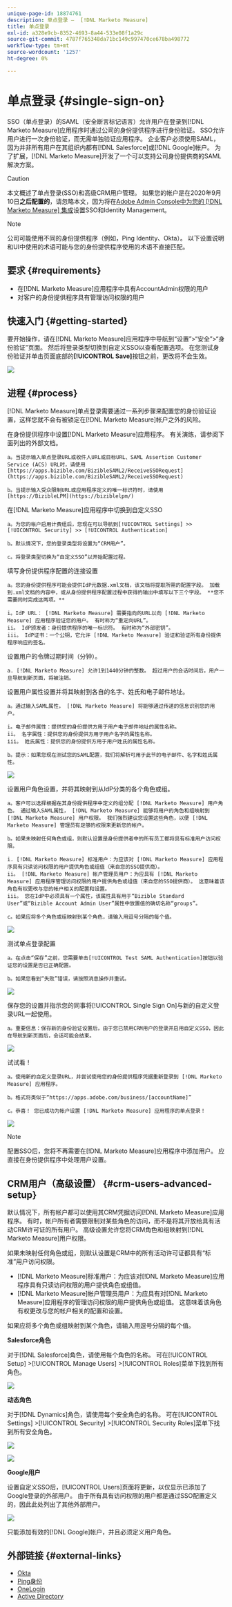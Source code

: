 ```yaml
---
unique-page-id: 18874761
description: 单点登录 —  [!DNL Marketo Measure]
title: 单点登录
exl-id: a328e9cb-8352-4693-8a44-533e08f1a29c
source-git-commit: 4787f765348da71bc149c997470ce678ba498772
workflow-type: tm+mt
source-wordcount: '1257'
ht-degree: 0%

---
```


# 单点登录 {#single-sign-on}

SSO（单点登录）的SAML（安全断言标记语言）允许用户在登录到[!DNL Marketo Measure]应用程序时通过公司的身份提供程序进行身份验证。 SSO允许用户进行一次身份验证，而无需单独验证应用程序。 企业客户必须使用SAML，因为并非所有用户在其组织内都有[!DNL Salesforce]或[!DNL Google]帐户。 为了扩展，[!DNL Marketo Measure]开发了一个可以支持公司身份提供商的SAML解决方案。

>[!CAUTION]
>
>本文概述了单点登录(SSO)和高级CRM用户管理。 如果您的帐户是在2020年9月10日&#x200B;**之后配置的**，请忽略本文，因为将在[Adobe Admin Console中为您的 [!DNL Marketo Measure] 集成](/help/configuration-and-setup/getting-started-with-marketo-measure/marketo-measure-quick-start.md)设置SSO和Identity Management。

>[!NOTE]
>
>公司可能使用不同的身份提供程序（例如，Ping Identity、Okta）。 以下设置说明和UI中使用的术语可能与您的身份提供程序使用的术语不直接匹配。

## 要求 {#requirements}

* 在[!DNL Marketo Measure]应用程序中具有AccountAdmin权限的用户
* 对客户的身份提供程序具有管理访问权限的用户

## 快速入门 {#getting-started}

要开始操作，请在[!DNL Marketo Measure]应用程序中导航到“设置”>“安全”>“身份验证”页面。 然后将登录类型切换到自定义SSO以查看配置选项。 在您测试身份验证并单击页面底部的&#x200B;**[!UICONTROL Save]**&#x200B;按钮之前，更改将不会生效。

![](assets/single-sign-on-1.png)

## 进程 {#process}

[!DNL Marketo Measure]单点登录需要通过一系列步骤来配置您的身份验证设置，这样您就不会有被锁定在[!DNL Marketo Measure]帐户之外的风险。

在身份提供程序中设置[!DNL Marketo Measure]应用程序。 有关演练，请参阅下面列出的外部文档。

    a。当提示输入单点登录URL或收件人URL或目标URL、SAML Assertion Customer Service (ACS) URL时，请使用[https://apps.bizible.com/BizibleSAML2/ReceiveSSORequest](https://apps.bizible.com/BizibleSAML2/ReceiveSSORequest)
    
    b。当提示输入受众限制URL或应用程序定义的唯一标识符时，请使用[https://BizibleLPM](https://biziblelpm/)

在[!DNL Marketo Measure]应用程序中切换到自定义SSO

    a。为您的帐户启用计费组后，您现在可以导航到[!UICONTROL Settings] >>[!UICONTROL Security] >> [!UICONTROL Authentication]
    
    b。默认情况下，您的登录类型将设置为“CRM用户”。
    
    c。将登录类型切换为“自定义SSO”以开始配置过程。

填写身份提供程序配置的连接设置

    a。您的身份提供程序可能会提供IdP元数据.xml文档，该文档将提取所需的配置字段。 加载到.xml文档的内容中，或从身份提供程序配置过程中获得的输出中填写以下三个字段。 **您不需要同时完成这两项。**
    
    i。IdP URL： [!DNL Marketo Measure] 需要指向的URL以向 [!DNL Marketo Measure] 应用程序验证您的用户。 有时称为“重定向URL”。
    ii。 IdP颁发者：身份提供程序的唯一标识符。 有时称为“外部密钥”。
    iii。 IdP证书：一个公钥，它允许 [!DNL Marketo Measure] 验证和验证所有身份提供程序响应的签名。

设置用户的令牌过期时间（分钟）。

    a. [!DNL Marketo Measure] 允许1到1440分钟的整数。 超过用户的会话时间后，用户一旦导航到新页面，将被注销。

设置用户属性设置并将其映射到各自的名字、姓氏和电子邮件地址。

    a。通过输入SAML属性， [!DNL Marketo Measure] 将能够通过传递的信息识别您的用户。
    
    i。电子邮件属性：提供您的身份提供方用于用户电子邮件地址的属性名称。
    ii。 名字属性：提供您的身份提供方用于用户名字的属性名称。
    iii。 姓氏属性：提供您的身份提供方用于用户姓氏的属性名称。
    
    b。提示：如果您现在测试您的SAML配置，我们将解析可用于此节的电子邮件、名字和姓氏属性。

![](assets/single-sign-on-2.png)

设置用户角色设置，并将其映射到从IdP分类的各个角色或组。

    a。客户可以选择根据在其身份提供程序中定义的组分配 [!DNL Marketo Measure] 用户角色。 通过输入SAML属性， [!DNL Marketo Measure] 能够将用户的角色和组映射到 [!DNL Marketo Measure] 用户权限。 我们强烈建议您设置这些角色，以便 [!DNL Marketo Measure] 管理员有足够的权限来更新您的帐户。
    
    b。如果未映射任何角色或组，则默认设置是身份提供者中的所有员工都将具有标准用户访问权限。
    
    i. [!DNL Marketo Measure] 标准用户：为应该对 [!DNL Marketo Measure] 应用程序具有只读访问权限的用户提供角色或组值（来自您的SSO提供商）。
    ii。 [!DNL Marketo Measure] 帐户管理员用户：为应具有 [!DNL Marketo Measure] 应用程序管理访问权限的用户提供角色或组值（来自您的SSO提供商）。 这意味着该角色有权更改与您的帐户相关的配置和设置。
    iii。 您在IdP中必须具有一个属性，该属性具有用于“Bizible Standard User”或“Bizible Account Admin User”属性中放置值的确切名称“groups”。
    
    c。如果应将多个角色或组映射到某个角色，请输入用逗号分隔的每个值。

![](assets/single-sign-on-3.png)

测试单点登录配置

    a。在点击“保存”之前，您需要单击[!UICONTROL Test SAML Authentication]按钮以验证您的设置是否已正确配置。
    
    b。如果您看到“失败”错误，请按照消息操作并重试。

![](assets/single-sign-on-4.png)

保存您的设置并指示您的同事将[!UICONTROL Single Sign On]与新的自定义登录URL一起使用。

    a。重要信息：保存新的身份验证设置后，由于您已禁用CRM用户的登录并启用自定义SSO，因此在导航到新页面后，会话可能会结束。

![](assets/single-sign-on-5.png)

试试看！

    a。使用新的自定义登录URL，并尝试使用您的身份提供程序凭据重新登录到 [!DNL Marketo Measure] 应用程序。
    
    b。格式将类似于“https://apps.adobe.com/business/[accountName]”
    
    c。恭喜！ 您已成功为帐户设置 [!DNL Marketo Measure] 应用程序的单点登录！

![](assets/single-sign-on-6.png)

>[!NOTE]
>
>配置SSO后，您将不再需要在[!DNL Marketo Measure]应用程序中添加用户。 应直接在身份提供程序中处理用户设置。

## CRM用户（高级设置） {#crm-users-advanced-setup}

默认情况下，所有帐户都可以使用其CRM凭据访问[!DNL Marketo Measure]应用程序。 有时，帐户所有者需要限制对某些角色的访问，而不是将其开放给具有活动CRM许可证的所有用户。 高级设置允许您将CRM角色和组映射到[!DNL Marketo Measure]用户权限。

如果未映射任何角色或组，则默认设置是CRM中的所有活动许可证都具有“标准”用户访问权限。

* [!DNL Marketo Measure]标准用户：为应该对[!DNL Marketo Measure]应用程序具有只读访问权限的用户提供角色或组值。
* [!DNL Marketo Measure]帐户管理员用户：为应具有对[!DNL Marketo Measure]应用程序的管理访问权限的用户提供角色或组值。 这意味着该角色有权更改与您的帐户相关的配置和设置。

如果应将多个角色或组映射到某个角色，请输入用逗号分隔的每个值。

**Salesforce角色**

对于[!DNL Salesforce]角色，请使用每个角色的名称。 可在[!UICONTROL Setup] >[!UICONTROL Manage Users] >[!UICONTROL Roles]菜单下找到所有角色。

![](assets/6.png)

**动态角色**

对于[!DNL Dynamics]角色，请使用每个安全角色的名称。 可在[!UICONTROL Settings] >[!UICONTROL Security] >[!UICONTROL Security Roles]菜单下找到所有安全角色。

![](assets/7.png)

![](assets/8.png)

**Google用户**

设置自定义SSO后，[!UICONTROL Users]页面将更新，以仅显示已添加了Google登录的外部用户。 由于所有具有访问权限的用户都是通过SSO配置定义的，因此此处列出了其他外部用户。

![](assets/9.png)

只能添加有效的[!DNL Google]帐户，并且必须定义用户角色。

## 外部链接 {#external-links}

* [Okta](https://developer.okta.com/standards/SAML/setting_up_a_saml_application_in_okta)
* [Ping身份](https://docs.pingidentity.com:443/bundle/p1_enterpriseConfigSsoSaml_cas/page/enableAppWithoutURL.html)
* [OneLogin](https://onelogin.service-now.com/support?id=kb_article&sys_id=b2c91143db109700d5505eea4b9619d5)
* [Active Directory](https://docs.microsoft.com/en-us/azure/active-directory/active-directory-saas-custom-apps)
